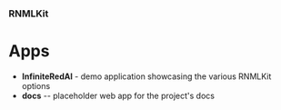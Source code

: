 ### RNMLKit

# Apps

- **InfiniteRedAI** - demo application showcasing the various RNMLKit options
- **docs** -- placeholder web app for the project's docs


